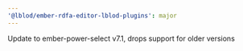 ```yaml
---
'@lblod/ember-rdfa-editor-lblod-plugins': major
---
```


Update to ember-power-select v7.1, drops support for older versions
